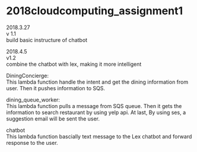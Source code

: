 # 2018cloudcomputing_assignment1  
2018.3.27  
v 1.1  
build basic instructure of chatbot  

2018.4.5  
v1.2  
combine the chatbot with lex, making it more intelligent  

DiningConcierge:  
This lambda function handle the intent and get the dining information from user. Then it pushes information to SQS.  

dining_queue_worker:  
This lambda function pulls a message from SQS queue. Then it gets the information to search restaurant by using yelp api. At last, By using ses, a suggestion email will be sent the user.  

chatbot  
This lambda function bascially text message to the Lex chatbot and forward response to the user.  


